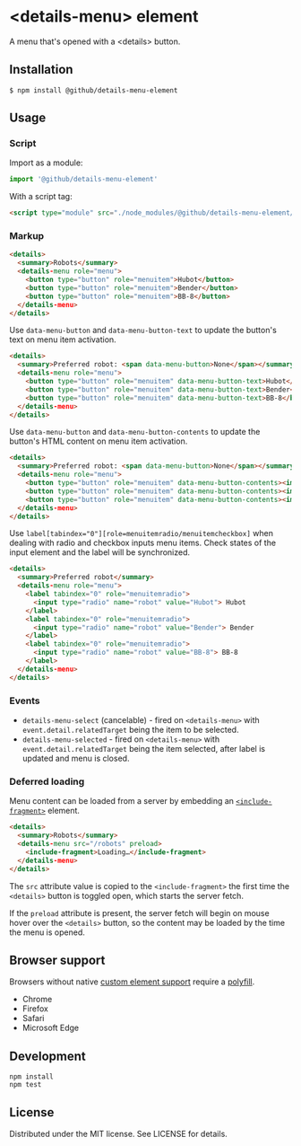 # &lt;details-menu&gt; element

A menu that's opened with a &lt;details> button.

## Installation

```
$ npm install @github/details-menu-element
```

## Usage

### Script

Import as a module:

```js
import '@github/details-menu-element'
```

With a script tag:

```html
<script type="module" src="./node_modules/@github/details-menu-element/dist/index.js">
```

### Markup


```html
<details>
  <summary>Robots</summary>
  <details-menu role="menu">
    <button type="button" role="menuitem">Hubot</button>
    <button type="button" role="menuitem">Bender</button>
    <button type="button" role="menuitem">BB-8</button>
  </details-menu>
</details>
```

Use `data-menu-button` and `data-menu-button-text` to update the button's text on menu item activation.

```html
<details>
  <summary>Preferred robot: <span data-menu-button>None</span></summary>
  <details-menu role="menu">
    <button type="button" role="menuitem" data-menu-button-text>Hubot</button>
    <button type="button" role="menuitem" data-menu-button-text>Bender</button>
    <button type="button" role="menuitem" data-menu-button-text>BB-8</button>
  </details-menu>
</details>
```

Use `data-menu-button` and `data-menu-button-contents` to update the button's HTML content on menu item activation.

```html
<details>
  <summary>Preferred robot: <span data-menu-button>None</span></summary>
  <details-menu role="menu">
    <button type="button" role="menuitem" data-menu-button-contents><img src="hubot.png"> Hubot</button>
    <button type="button" role="menuitem" data-menu-button-contents><img src="bender.png"> Bender</button>
    <button type="button" role="menuitem" data-menu-button-contents><img src="bb8.png"> BB-8</button>
  </details-menu>
</details>
```

Use `label[tabindex="0"][role=menuitemradio/menuitemcheckbox]` when dealing with radio and checkbox inputs menu items. Check states of the input element and the label will be synchronized.

```html
<details>
  <summary>Preferred robot</summary>
  <details-menu role="menu">
    <label tabindex="0" role="menuitemradio">
      <input type="radio" name="robot" value="Hubot"> Hubot
    </label>
    <label tabindex="0" role="menuitemradio">
      <input type="radio" name="robot" value="Bender"> Bender
    </label>
    <label tabindex="0" role="menuitemradio">
      <input type="radio" name="robot" value="BB-8"> BB-8
    </label>
  </details-menu>
</details>
```

### Events

- `details-menu-select` (cancelable) - fired on `<details-menu>` with `event.detail.relatedTarget` being the item to be selected.
- `details-menu-selected` - fired on `<details-menu>` with `event.detail.relatedTarget` being the item selected, after label is updated and menu is closed.

### Deferred loading

Menu content can be loaded from a server by embedding an
[`<include-fragment>`][fragment] element.

[fragment]: https://github.com/github/include-fragment-element/

```html
<details>
  <summary>Robots</summary>
  <details-menu src="/robots" preload>
    <include-fragment>Loading…</include-fragment>
  </details-menu>
</details>
```

The `src` attribute value is copied to the `<include-fragment>` the first
time the `<details>` button is toggled open, which starts the server fetch.

If the `preload` attribute is present, the server fetch will begin on mouse
hover over the `<details>` button, so the content may be loaded by the time
the menu is opened.

## Browser support

Browsers without native [custom element support][support] require a [polyfill][].

- Chrome
- Firefox
- Safari
- Microsoft Edge

[support]: https://caniuse.com/#feat=custom-elementsv1
[polyfill]: https://github.com/webcomponents/custom-elements

## Development

```
npm install
npm test
```

## License

Distributed under the MIT license. See LICENSE for details.
